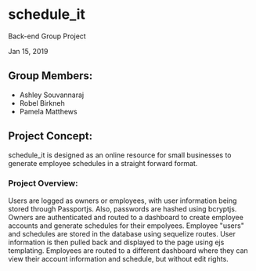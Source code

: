 # schedule_it
Back-end Group Project

Jan 15, 2019

## Group Members:
* Ashley Souvannaraj
* Robel Birkneh
* Pamela Matthews

## Project Concept:
schedule_it is designed as an online resource for small businesses to generate employee schedules in a straight forward format. 

### Project Overview:
Users are logged as owners or employees, with user information being stored through Passportjs. Also, passwords are hashed using bcryptjs. Owners are authenticated and routed to a dashboard to create employee accounts and generate schedules for their empolyees. Employee "users" and schedules are stored in the database using sequelize routes. User information is then pulled back and displayed to the page using ejs templating. Employees are routed to a different dashboard where they can view their account information and schedule, but without edit rights.

